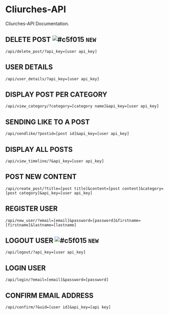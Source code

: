 # Cliurches-API

Cliurches-API Documentation.


## DELETE POST ![#c5f015](https://via.placeholder.com/15/c5f015/000000?text=+) `NEW`
```
/api/delete_post/?api_key=[user api_key]
```
## USER DETAILS 
```
/api/user_details/?api_key=[user api_key]
```
## DISPLAY POST PER CATEGORY 
```
/api/view_category/?category=[category name]&api_key=[user api_key]
```
## SENDING LIKE TO A POST 
```
/api/sendlike/?postid=[post id]&api_key=[user api_key]
```
## DISPLAY ALL POSTS 
```
/api/view_timeline/?&api_key=[user api_key]
```
## POST NEW CONTENT 
```
/api/create_post/?title=[post title]&content=[post content]&category=[post category]&api_key=[user api_key]
```
## REGISTER USER 
```
/api/new_user/?email=[email]&password=[password]&firstname=[firstname]&lastname=[lastname]
```
## LOGOUT USER ![#c5f015](https://via.placeholder.com/15/c5f015/000000?text=+) `NEW`
```
/api/logout/?api_key=[user api_key]
```
## LOGIN USER 
```
/api/login/?email=[email]&password=[password]
```
## CONFIRM EMAIL ADDRESS 
```
/api/confirm/?&uid=[user id]&api_key=[api key]
```

